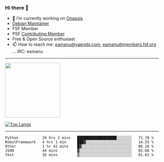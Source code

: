 ### Hi there 👋


- 🔭 I’m currently working on [Onapsis](http://onapsis.com)
- [Debian Maintainer](https://qa.debian.org/developer.php?login=eamanu%40yaerobi.com)
- FSF Member
- PSF [Contributing Member](https://www.python.org/psf/membership/#what-membership-classes-are-there)
- Free & Open Source enthusiast 
- 📫 How to reach me: eamanu@yaerobi.com, eamanu@members.fsf.org ... IRC: eamanu

---

<img height="180em" src="https://github-readme-stats.vercel.app/api?theme=dark&username=eamanu&show_icons=true&hide_border=true&&count_private=true&include_all_commits=true" />

[![Top Langs](https://github-readme-stats.vercel.app/api/top-langs/?theme=dark&username=eamanu&layout=compact)](https://github.com/anuraghazra/github-readme-stats)

---

<!--START_SECTION:waka-->
```text
Python           20 hrs 3 mins   ██████████████████░░░░░░░   72.39 % 
RobotFramework   4 hrs 1 min     ███▓░░░░░░░░░░░░░░░░░░░░░   14.55 % 
Other            1 hr 42 mins    █▓░░░░░░░░░░░░░░░░░░░░░░░   06.18 % 
JSON             44 mins         ▓░░░░░░░░░░░░░░░░░░░░░░░░   02.68 % 
Text             26 mins         ▒░░░░░░░░░░░░░░░░░░░░░░░░   01.61 % 
```
<!--END_SECTION:waka-->
